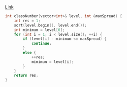 [Link](https://cybergeeksquad.co/2023/03/class-grouping-amazon-oa-2022-solution.html)

```c++
int classNumber(vector<int>& level, int &maxSpread) {
    int res = 1;
    sort(level.begin(), level.end());
    int minimun = level[0];
    for (int i = 1; i < level.size(); ++i) {
        if (level[i] - minimun <= maxSpread) {
            continue;
        }
        else {
            ++res;
            minimun = level[i];
        }
    }
    return res;
}
```
